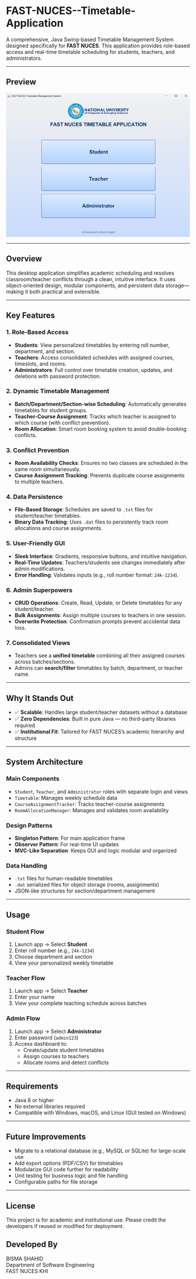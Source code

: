 # FAST-NUCES--Timetable-Application

A comprehensive, Java Swing-based Timetable Management System designed specifically for **FAST NUCES**. This application provides role-based access and real-time timetable scheduling for students, teachers, and administrators.

---

## Preview
![Timetable preview Preview](image/timetable-front.png)

---

## Overview

This desktop application simplifies academic scheduling and resolves classroom/teacher conflicts through a clean, intuitive interface. It uses object-oriented design, modular components, and persistent data storage—making it both practical and extensible.

---

## Key Features

### 1. Role-Based Access  
- **Students**: View personalized timetables by entering roll number, department, and section.  
- **Teachers**: Access consolidated schedules with assigned courses, timeslots, and rooms.  
- **Administrators**: Full control over timetable creation, updates, and deletions with password protection.

### 2. Dynamic Timetable Management  
- **Batch/Department/Section-wise Scheduling**: Automatically generates timetables for student groups.  
- **Teacher-Course Assignment**: Tracks which teacher is assigned to which course (with conflict prevention).  
- **Room Allocation**: Smart room booking system to avoid double-booking conflicts.

### 3. Conflict Prevention  
- **Room Availability Checks**: Ensures no two classes are scheduled in the same room simultaneously.  
- **Course Assignment Tracking**: Prevents duplicate course assignments to multiple teachers.

### 4. Data Persistence  
- **File-Based Storage**: Schedules are saved to `.txt` files for student/teacher timetables.  
- **Binary Data Tracking**: Uses `.dat` files to persistently track room allocations and course assignments.

### 5. User-Friendly GUI  
- **Sleek Interface**: Gradients, responsive buttons, and intuitive navigation.  
- **Real-Time Updates**: Teachers/students see changes immediately after admin modifications.  
- **Error Handling**: Validates inputs (e.g., roll number format: `24k-1234`).

### 6. Admin Superpowers  
- **CRUD Operations**: Create, Read, Update, or Delete timetables for any student/teacher.  
- **Bulk Assignments**: Assign multiple courses to teachers in one session.  
- **Overwrite Protection**: Confirmation prompts prevent accidental data loss.

### 7. Consolidated Views  
- Teachers see a **unified timetable** combining all their assigned courses across batches/sections.  
- Admins can **search/filter** timetables by batch, department, or teacher name.

---

## Why It Stands Out

- ✅ **Scalable**: Handles large student/teacher datasets without a database  
- ✅ **Zero Dependencies**: Built in pure Java — no third-party libraries required  
- ✅ **Institutional Fit**: Tailored for FAST NUCES’s academic hierarchy and structure

---


## System Architecture
### Main Components
- `Student`, `Teacher`, and `Administrator` roles with separate login and views
- `Timetable`: Manages weekly schedule data
- `CourseAssignmentTracker`: Tracks teacher-course assignments
- `RoomAllocationManager`: Manages and validates room availability

### Design Patterns
- **Singleton Pattern**: For main application frame
- **Observer Pattern**: For real-time UI updates
- **MVC-Like Separation**: Keeps GUI and logic modular and organized

### Data Handling
- `.txt` files for human-readable timetables
- `.dat` serialized files for object storage (rooms, assignments)
- JSON-like structures for section/department management

---

## Usage
### Student Flow
1. Launch app → Select **Student**
2. Enter roll number (e.g., `24k-1234`)
3. Choose department and section
4. View your personalized weekly timetable

### Teacher Flow
1. Launch app → Select **Teacher**
2. Enter your name
3. View your complete teaching schedule across batches

### Admin Flow
1. Launch app → Select **Administrator**
2. Enter password (`admin123`)
3. Access dashboard to:
   - Create/update student timetables
   - Assign courses to teachers
   - Allocate rooms and detect conflicts

---

## Requirements

- Java 8 or higher
- No external libraries required
- Compatible with Windows, macOS, and Linux (GUI tested on Windows)

---

## Future Improvements

- Migrate to a relational database (e.g., MySQL or SQLite) for large-scale use
- Add export options (PDF/CSV) for timetables
- Modularize GUI code further for readability
- Unit testing for business logic and file handling
- Configurable paths for file storage

---

## License

This project is for academic and institutional use. Please credit the developers if reused or modified for deployment.


## Developed By
BISMA SHAHID  
Department of Software Engineering  
FAST NUCES KHI

